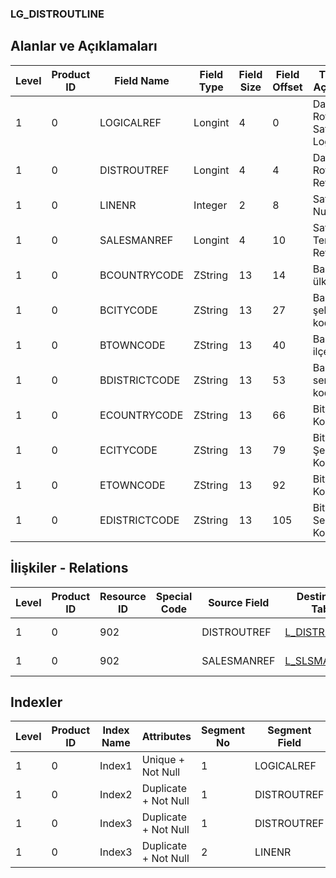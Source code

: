 ### LG_DISTROUTLINE

## Alanlar ve Açıklamaları

**Level**|**Product ID**|**Field Name**|**Field Type**|**Field Size**|**Field Offset**|**Türkçe Açıklama**|**Expression**
-----|-----|-----|-----|-----|-----|-----|-----
1|0|LOGICALREF|Longint|4|0|Dağıtım Rotası Satırı Log. Ref.|Distribution Route Line Logical Reference
1|0|DISTROUTREF|Longint|4|4|Dağıtım Rotası Ref.|Distribution Route Reference
1|0|LINENR|Integer|2|8|Satır Numarası|Line Number
1|0|SALESMANREF|Longint|4|10|Satış Temsilcisi Referansı|Sales Represantative Reference
1|0|BCOUNTRYCODE|ZString|13|14|Başlangıç ülke kodu|Start Country Code
1|0|BCITYCODE|ZString|13|27|Başlangıç şehir kodu|Start City Code
1|0|BTOWNCODE|ZString|13|40|Başlangıç ilçe kodu|Start Town Code
1|0|BDISTRICTCODE|ZString|13|53|Başlangıç semt kodu|Start District Code
1|0|ECOUNTRYCODE|ZString|13|66|Bitiş Ülke Kodu|End Country Code
1|0|ECITYCODE|ZString|13|79|Bitiş Şehir Kodu|End City Code
1|0|ETOWNCODE|ZString|13|92|Bitiş İlçe Kodu|End Town Code
1|0|EDISTRICTCODE|ZString|13|105|Bitiş Semt Kodu|End District Code

## İlişkiler - Relations

**Level**|**Product ID**|**Resource ID**|**Special Code**|**Source Field**|**Destination Table**|**Destination Field**|**Relation Type**|**Extra Condition**
-----|-----|-----|-----|-----|-----|-----|-----|-----
1|0|902||DISTROUTREF|[L_DISTROUTING](../LG_DISTROUTING "L_DISTROUTING")|LOGICALREF|one-to-one|
1|0|902||SALESMANREF|[L_SLSMAN](../LG_SLSMAN "L_SLSMAN")|LOGICALREF|one-to-one|

## Indexler

**Level**|**Product ID**|**Index Name**|**Attributes**|**Segment No**|**Segment Field**|**Sense**
-----|-----|-----|-----|-----|-----|-----
1|0|Index1|Unique + Not Null|1|LOGICALREF|Ascending
1|0|Index2|Duplicate + Not Null|1|DISTROUTREF|Ascending
1|0|Index3|Duplicate + Not Null|1|DISTROUTREF|Ascending
1|0|Index3|Duplicate + Not Null|2|LINENR|Ascending
